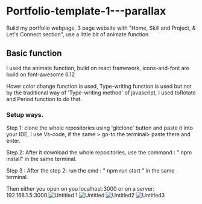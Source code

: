 # Portfolio-template-1---parallax
Build my portfolio webpage, 3 page website with "Home, Skill and Project, &amp; Let's Connect section", use a little bit of animate function.

## Basic function
I used the animate function, build on react framework, icons-and-font are build on font-awesome 6.12

Hover color change function is used, Type-writing function is used but not by the traditional way of 'Type-writing method' of javascript, I used toRotate and Period function to do that.


### Setup ways.

Step 1: clone the whole repositories using 'gitclone' button and paste it into your IDE, I use Vs-code, if the same > go-to the terminal> paste there and enter.

Step 2: After it download the whole repositories, use the command : " npm install" in the same terminal.

Step 3 : After the step 2: run the cmd : " npm run start " in the same terminal.

Then either you open on you localhost:3000 or on a server: 192.168.1.5:3000.![Untitled 1](https://user-images.githubusercontent.com/83406066/231386433-c369ab24-60db-4768-902f-499b31899b3b.png)
![Untitled](https://user-images.githubusercontent.com/83406066/231386476-4e99871d-2da5-4895-af2f-47b23973503e.png)
![Untitled2](https://user-images.githubusercontent.com/83406066/231386482-69b15c84-b682-4ca7-a83d-bcd7d2dc8d61.png)
![Untitled3](https://user-images.githubusercontent.com/83406066/231386503-9621222b-f868-4492-b232-6822b8d1b069.png)

